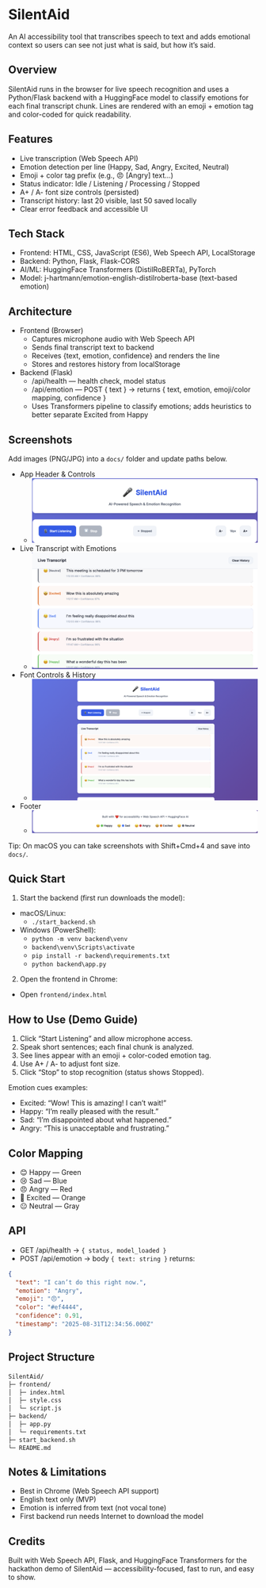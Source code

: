# SilentAid

An AI accessibility tool that transcribes speech to text and adds emotional context so users can see not just what is said, but how it’s said.

## Overview

SilentAid runs in the browser for live speech recognition and uses a Python/Flask backend with a HuggingFace model to classify emotions for each final transcript chunk. Lines are rendered with an emoji + emotion tag and color-coded for quick readability.

## Features

- Live transcription (Web Speech API)
- Emotion detection per line (Happy, Sad, Angry, Excited, Neutral)
- Emoji + color tag prefix (e.g., 😠 [Angry] text…)
- Status indicator: Idle / Listening / Processing / Stopped
- A+ / A- font size controls (persisted)
- Transcript history: last 20 visible, last 50 saved locally
- Clear error feedback and accessible UI

## Tech Stack

- Frontend: HTML, CSS, JavaScript (ES6), Web Speech API, LocalStorage
- Backend: Python, Flask, Flask-CORS
- AI/ML: HuggingFace Transformers (DistilRoBERTa), PyTorch
- Model: j-hartmann/emotion-english-distilroberta-base (text-based emotion)

## Architecture

- Frontend (Browser)
  - Captures microphone audio with Web Speech API
  - Sends final transcript text to backend
  - Receives {text, emotion, confidence} and renders the line
  - Stores and restores history from localStorage
- Backend (Flask)
  - /api/health — health check, model status
  - /api/emotion — POST { text } → returns { text, emotion, emoji/color mapping, confidence }
  - Uses Transformers pipeline to classify emotions; adds heuristics to better separate Excited from Happy

## Screenshots

Add images (PNG/JPG) into a `docs/` folder and update paths below.

- App Header & Controls
  - ![SilentAid Header](docs/header.png)
- Live Transcript with Emotions
  - ![SilentAid Transcript](docs/transcript.png)
- Font Controls & History
  - ![SilentAid Controls](docs/controls.png)
- Footer
  - ![SilentAid Footer](docs/footer.png)

Tip: On macOS you can take screenshots with Shift+Cmd+4 and save into `docs/`.

## Quick Start

1. Start the backend (first run downloads the model):

- macOS/Linux:
  - `./start_backend.sh`
- Windows (PowerShell):
  - `python -m venv backend\venv`
  - `backend\venv\Scripts\activate`
  - `pip install -r backend\requirements.txt`
  - `python backend\app.py`

2. Open the frontend in Chrome:

- Open `frontend/index.html`

## How to Use (Demo Guide)

1. Click “Start Listening” and allow microphone access.
2. Speak short sentences; each final chunk is analyzed.
3. See lines appear with an emoji + color-coded emotion tag.
4. Use A+ / A- to adjust font size.
5. Click “Stop” to stop recognition (status shows Stopped).

Emotion cues examples:

- Excited: “Wow! This is amazing! I can’t wait!”
- Happy: “I’m really pleased with the result.”
- Sad: “I’m disappointed about what happened.”
- Angry: “This is unacceptable and frustrating.”

## Color Mapping

- 😊 Happy — Green
- 😢 Sad — Blue
- 😠 Angry — Red
- 🤩 Excited — Orange
- 😐 Neutral — Gray

## API

- GET /api/health → `{ status, model_loaded }`
- POST /api/emotion → body `{ text: string }` returns:

```json
{
  "text": "I can’t do this right now.",
  "emotion": "Angry",
  "emoji": "😠",
  "color": "#ef4444",
  "confidence": 0.91,
  "timestamp": "2025-08-31T12:34:56.000Z"
}
```

## Project Structure

```
SilentAid/
├─ frontend/
│  ├─ index.html
│  ├─ style.css
│  └─ script.js
├─ backend/
│  ├─ app.py
│  └─ requirements.txt
├─ start_backend.sh
└─ README.md
```

## Notes & Limitations

- Best in Chrome (Web Speech API support)
- English text only (MVP)
- Emotion is inferred from text (not vocal tone)
- First backend run needs Internet to download the model

## Credits

Built with Web Speech API, Flask, and HuggingFace Transformers for the hackathon demo of SilentAid — accessibility-focused, fast to run, and easy to show.

